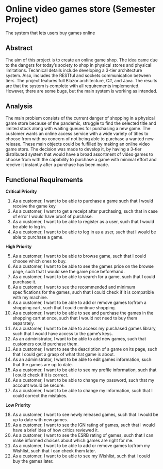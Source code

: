 # Online video games store (Semester Project)
The system that lets users buy games online

## Abstract
The aim of this project is to create an online game shop. The idea came due to the dangers for today’s society to shop in physical stores and physical limitations.
Technical details include developing a 3-tier architecture system. Also, includes the RESTful and sockets communication between tiers.
The project features full Blazor architecture, C#, and Java.
The results are that the system is complete with all requirements
implemented. However, there are some bugs, but the main system is working as intended. 

## Analysis
The main problem consists of the current danger of shopping in a physical game store
because of the pandemic, struggle to find the selected title and limited stock along with
waiting queues for purchasing a new game. The customer wants an online access
service with a wide variety of titles to choose from with no concern of not being able to
purchase a wanted new release. These main objects could be fulfilled by making an
online video game store. The decision was made to develop it, by having a 3-tier
distributed system that would have a broad assortment of video games to choose from
with the capability to purchase a game with minimal effort and receive it instantly after a
purchase has been made. 

## Functional Requirements
**Critical Priority**
1. As a customer, I want to be able to purchase a game such that I would receive
the game key
2. As a customer, I want to get a receipt after purchasing, such that in case of
error I would have proof of purchase. 
3. As a customer, I want to be able to register as a user, such that I would be able
to log in.
4. As a customer, I want to be able to log in as a user, such that I would be able to
purchase a game. 

**High Priority**

5. As a customer, I want to be able to browse game, such that I could choose
which ones to buy.
6. As a customer, I want to be able to see the games price on the browse page,
such that I would see the game price beforehand.
7. As a customer, I want to be able to search for a game, such that I could
purchase it.
8. As a customer, I want to see the recommended and minimum specifications for
the games, such that I could check if it is compatible with my machine.
9. As a customer, I want to be able to add or remove games to/from a shopping
cart, such that I could continue shopping.
10. As a customer, I want to be able to see and purchase the games in the
shopping cart at once, such that I would not need to buy them separately.
11. As a customer, I want to be able to access my purchased games library, such
that I would have access to the game’s keys.
12. As an administrator, I want to be able to add new games, such that customers
could purchase them.
13. As a customer, I want to see the description of a game on its page, such that I
could get a grasp of what that game is about.
14. As an administrator, I want to be able to edit games information, such that the
games are up to date.
15. As a customer, I want to be able to see my profile information, such that I could
check if it is correct.
16. As a customer, I want to be able to change my password, such that my account
would be secure.
17. As a customer, I want to be able to change my information, such that I could
correct the mistakes.

**Low Priority**

18. As a customer, I want to see newly released games, such that I would be up to
date with new games.
19. As a customer, I want to see the IGN rating of games, such that I would have a
brief idea of how critics reviewed it.
20. As a customer, I want to see the ESRB rating of games, such that I can make
informed choices about which games are right for me.
21. As a customer, I want to be able to add or remove games to/from my Wishlist,
such that I can check them later.
22. As a customer, I want to be able to see my Wishlist, such that I could buy the
games later. 
